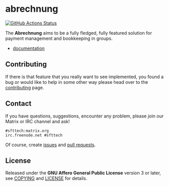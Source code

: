# abrechnung

[![GitHub Actions Status](https://github.com/SFTtech/abrechnung/actions/workflows/ci_testing.yaml/badge.svg)](https://github.com/SFTtech/abrechnung/actions/workflows/ci_testing.yaml)

The **Abrechnung** aims to be a fully fledged, fully featured solution for payment management and bookkeeping in groups.

* [documentation](https://abrechnung.readthedocs.io)

## Contributing

If there is that feature that you really want to see implemented, you found a bug or would like to help in some other 
way please head over to the [contributing](https://abrechnung.readthedocs.io/en/latest/contributing.html) page.


## Contact

If you have questions, suggestions, encounter any problem, please join our Matrix or IRC channel and ask!

```
#sfttech:matrix.org
irc.freenode.net #sfttech
```

Of course, create [issues](https://github.com/SFTtech/abrechnung/issues)
and [pull requests](https://github.com/SFTtech/abrechnung/pulls).

## License

Released under the **GNU Affero General Public License** version 3 or later, see [COPYING](COPYING)
and [LICENSE](LICENSE) for details.
